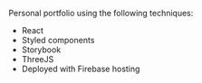 Personal portfolio using the following techniques:

- React
- Styled components
- Storybook
- ThreeJS
- Deployed with Firebase hosting
